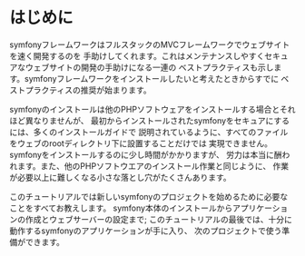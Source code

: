 はじめに
========

symfonyフレームワークはフルスタックのMVCフレームワークでウェブサイトを速く開発するのを
手助けしてくれます。これはメンテナンスしやすくセキュアなウェブサイトの開発の手助けになる一連の
ベストプラクティスも示します。symfonyフレームワークをインストールしたいと考えたときからすでに
ベストプラクティスの推奨が始まります。

symfonyのインストールは他のPHPソフトウェアをインストールする場合とそれほど異なりませんが、
最初からインストールされたsymfonyをセキュアにするには、多くのインストールガイドで
説明されているように、すべてのファイルをウェブのrootディレクトリ下に設置することだけでは
実現できません。symfonyをインストールするのに少し時間がかかりますが、
労力は本当に酬われます。また、他のPHPソフトウエアのインストール作業と同じように、
作業が必要以上に難しくなる小さな落とし穴がたくさんあります。

このチュートリアルでは新しいsymfonyのプロジェクトを始めるために必要なことをすべてお教えします。
symfony本体のインストールからアプリケーションの作成とウェブサーバーの設定まで;
このチュートリアルの最後では、十分に動作するsymfonyのアプリケーションが手に入り、 
次のプロジェクトで使う準備ができます。
